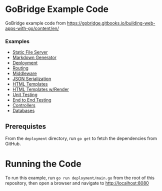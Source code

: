 # GoBridge Example Code

GoBridge example code from https://gobridge.gitbooks.io/building-web-apps-with-go/content/en/

### Examples

- [Static File Server](../../tree/static-files)
- [Markdown Generator](../../tree/markdown-generator)
- [Deployment](../../tree/deployment)
- [Routing](../../tree/routing)
- [Middleware](../../tree/middleware)
- [JSON Serialization](../../tree/json)
- [HTML Templates](../../tree/templates)
- [HTML Templates w/Render](../../tree/render)
- [Unit Testing](../../tree/unit-tests)
- [End to End Testing](../../tree/integration-tests)
- [Controllers](../../tree/controllers)
- [Databases](../../tree/databases)

## Prerequistes

From the `deployment` directory, run `go get` to fetch the dependencies from GitHub.

# Running the Code

To run this example, run `go run deployment/main.go` from the root of this repository, then open a browser and navigate to [http://localhost:8080](http://localhost:8000)
